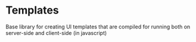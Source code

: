 Templates
=========

Base library for creating UI templates that are compiled for running both on server-side and client-side (in javascript)
